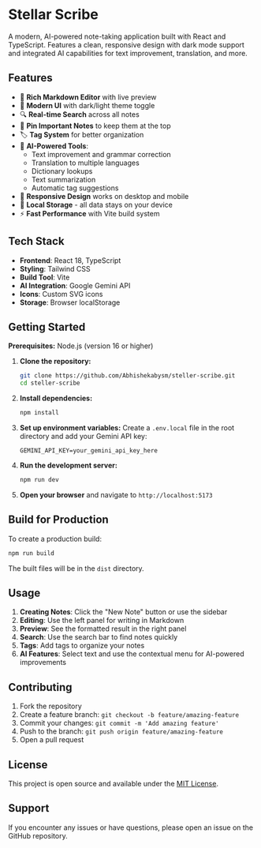 # Stellar Scribe

A modern, AI-powered note-taking application built with React and TypeScript. Features a clean, responsive design with dark mode support and integrated AI capabilities for text improvement, translation, and more.

## Features

- 📝 **Rich Markdown Editor** with live preview
- 🎨 **Modern UI** with dark/light theme toggle
- 🔍 **Real-time Search** across all notes
- 📌 **Pin Important Notes** to keep them at the top
- 🏷️ **Tag System** for better organization
- 🤖 **AI-Powered Tools**:
  - Text improvement and grammar correction
  - Translation to multiple languages
  - Dictionary lookups
  - Text summarization
  - Automatic tag suggestions
- 📱 **Responsive Design** works on desktop and mobile
- 💾 **Local Storage** - all data stays on your device
- ⚡ **Fast Performance** with Vite build system

## Tech Stack

- **Frontend**: React 18, TypeScript
- **Styling**: Tailwind CSS
- **Build Tool**: Vite
- **AI Integration**: Google Gemini API
- **Icons**: Custom SVG icons
- **Storage**: Browser localStorage

## Getting Started

**Prerequisites:** Node.js (version 16 or higher)

1. **Clone the repository:**
   ```bash
   git clone https://github.com/Abhishekabysm/steller-scribe.git
   cd steller-scribe
   ```

2. **Install dependencies:**
   ```bash
   npm install
   ```

3. **Set up environment variables:**
   Create a `.env.local` file in the root directory and add your Gemini API key:
   ```
   GEMINI_API_KEY=your_gemini_api_key_here
   ```

4. **Run the development server:**
   ```bash
   npm run dev
   ```

5. **Open your browser** and navigate to `http://localhost:5173`

## Build for Production

To create a production build:

```bash
npm run build
```

The built files will be in the `dist` directory.

## Usage

1. **Creating Notes**: Click the "New Note" button or use the sidebar
2. **Editing**: Use the left panel for writing in Markdown
3. **Preview**: See the formatted result in the right panel
4. **Search**: Use the search bar to find notes quickly
5. **Tags**: Add tags to organize your notes
6. **AI Features**: Select text and use the contextual menu for AI-powered improvements

## Contributing

1. Fork the repository
2. Create a feature branch: `git checkout -b feature/amazing-feature`
3. Commit your changes: `git commit -m 'Add amazing feature'`
4. Push to the branch: `git push origin feature/amazing-feature`
5. Open a pull request

## License

This project is open source and available under the [MIT License](LICENSE).

## Support

If you encounter any issues or have questions, please open an issue on the GitHub repository.
